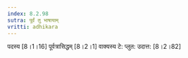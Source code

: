 ```yaml
---
index: 8.2.98
sutra: पूर्वं तु भाषायाम्
vritti: adhikara
---
```


 पदस्य [8।1।16]  पूर्वत्रासिद्धम् [8।2।1]  वाक्यस्य टे: प्लुत: उदात्त: [8।2।82] 